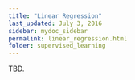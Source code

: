 ```yaml
---
title: "Linear Regression"
last_updated: July 3, 2016
sidebar: mydoc_sidebar
permalink: linear_regression.html
folder: supervised_learning
---
```


TBD.
